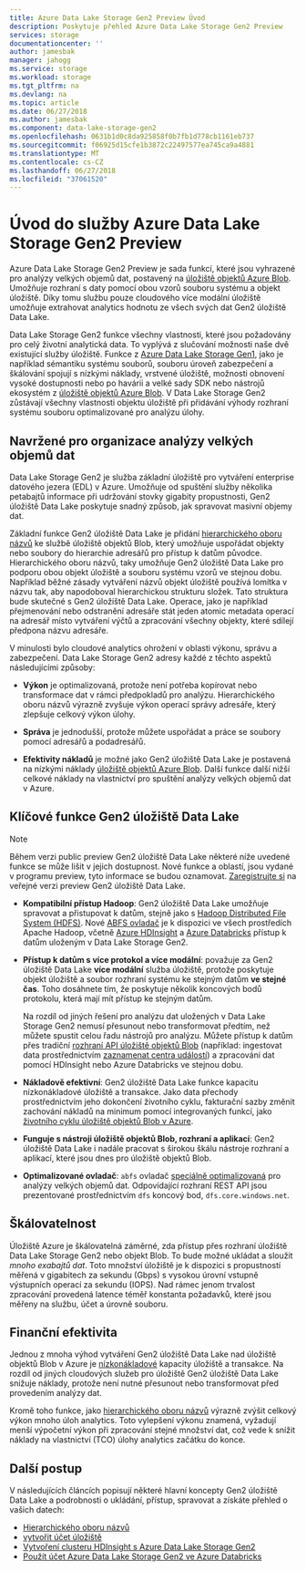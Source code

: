 ```yaml
---
title: Azure Data Lake Storage Gen2 Preview Úvod
description: Poskytuje přehled Azure Data Lake Storage Gen2 Preview
services: storage
documentationcenter: ''
author: jamesbak
manager: jahogg
ms.service: storage
ms.workload: storage
ms.tgt_pltfrm: na
ms.devlang: na
ms.topic: article
ms.date: 06/27/2018
ms.author: jamesbak
ms.component: data-lake-storage-gen2
ms.openlocfilehash: 0631b1d0c8da925858f0b7fb1d778cb1161eb737
ms.sourcegitcommit: f06925d15cfe1b3872c22497577ea745ca9a4881
ms.translationtype: MT
ms.contentlocale: cs-CZ
ms.lasthandoff: 06/27/2018
ms.locfileid: "37061520"
---
```

# <a name="introduction-to-azure-data-lake-storage-gen2-preview"></a>Úvod do služby Azure Data Lake Storage Gen2 Preview

Azure Data Lake Storage Gen2 Preview je sada funkcí, které jsou vyhrazené pro analýzy velkých objemů dat, postavený na [úložiště objektů Azure Blob](../blobs/storage-blobs-introduction.md). Umožňuje rozhraní s daty pomocí obou vzorů souboru systému a objekt úložiště. Díky tomu službu pouze cloudového více modální úložiště umožňuje extrahovat analytics hodnotu ze všech svých dat Gen2 úložiště Data Lake.

Data Lake Storage Gen2 funkce všechny vlastnosti, které jsou požadovány pro celý životní analytická data. To vyplývá z slučování možnosti naše dvě existující služby úložiště. Funkce z [Azure Data Lake Storage Gen1](../../data-lake-store/index.md), jako je například sémantiku systému souborů, souboru úroveň zabezpečení a škálování spojují s nízkými náklady, vrstvené úložiště, možnosti obnovení vysoké dostupnosti nebo po havárii a velké sady SDK nebo nástrojů ekosystém z [úložiště objektů Azure Blob](../blobs/storage-blobs-introduction.md). V Data Lake Storage Gen2 zůstávají všechny vlastnosti objektu úložiště při přidávání výhody rozhraní systému souboru optimalizované pro analýzu úlohy.

## <a name="designed-for-enterprise-big-data-analytics"></a>Navržené pro organizace analýzy velkých objemů dat

Data Lake Storage Gen2 je služba základní úložiště pro vytváření enterprise datového jezera (EDL) v Azure. Umožňuje od spuštění služby několika petabajtů informace při udržování stovky gigabity propustnosti, Gen2 úložiště Data Lake poskytuje snadný způsob, jak spravovat masivní objemy dat.

Základní funkce Gen2 úložiště Data Lake je přidání [hierarchického oboru názvů](./namespace.md) ke službě úložiště objektů Blob, který umožňuje uspořádat objekty nebo soubory do hierarchie adresářů pro přístup k datům původce. Hierarchického oboru názvů, taky umožňuje Gen2 úložiště Data Lake pro podporu obou objekt úložiště a souboru systému vzorů ve stejnou dobu. Například běžné zásady vytváření názvů objekt úložiště používá lomítka v názvu tak, aby napodoboval hierarchickou strukturu složek. Tato struktura bude skutečné s Gen2 úložiště Data Lake. Operace, jako je například přejmenování nebo odstranění adresáře stát jeden atomic metadata operací na adresář místo vytváření výčtů a zpracování všechny objekty, které sdílejí předpona názvu adresáře.

V minulosti bylo cloudové analytics ohrožení v oblasti výkonu, správu a zabezpečení. Data Lake Storage Gen2 adresy každé z těchto aspektů následujícími způsoby:

- **Výkon** je optimalizovaná, protože není potřeba kopírovat nebo transformace dat v rámci předpokladů pro analýzu. Hierarchického oboru názvů výrazně zvyšuje výkon operací správy adresáře, který zlepšuje celkový výkon úlohy.

- **Správa** je jednodušší, protože můžete uspořádat a práce se soubory pomocí adresářů a podadresářů.

- **Efektivity nákladů** je možné jako Gen2 úložiště Data Lake je postavená na nízkými náklady [úložiště objektů Azure Blob](../blobs/storage-blobs-introduction.md). Další funkce další nižší celkové náklady na vlastnictví pro spuštění analýzy velkých objemů dat v Azure.

## <a name="key-features-of-data-lake-storage-gen2"></a>Klíčové funkce Gen2 úložiště Data Lake

> [!NOTE]
> Během verzi public preview Gen2 úložiště Data Lake některé níže uvedené funkce se může lišit v jejich dostupnost. Nové funkce a oblastí, jsou vydané v programu preview, tyto informace se budou oznamovat.
> [Zaregistrujte si](https://aka.ms/adlsgen2signup) na veřejné verzi preview Gen2 úložiště Data Lake.  

- **Kompatibilní přístup Hadoop**: Gen2 úložiště Data Lake umožňuje spravovat a přistupovat k datům, stejně jako s [Hadoop Distributed File System (HDFS)](http://hadoop.apache.org/docs/current/hadoop-project-dist/hadoop-hdfs/HdfsDesign.html). Nové [ABFS ovladač](./abfs-driver.md) je k dispozici ve všech prostředích Apache Hadoop, včetně [Azure HDInsight](../../hdinsight/index.yml) a [Azure Databricks](../../azure-databricks/index.yml) přístup k datům uloženým v Data Lake Storage Gen2.

- **Přístup k datům s více protokol a více modální**: považuje za Gen2 úložiště Data Lake **více modální** služba úložiště, protože poskytuje objekt úložiště a soubor rozhraní systému ke stejným datům **ve stejné čas**. Toho dosáhnete tím, že poskytuje několik koncových bodů protokolu, která mají mít přístup ke stejným datům. 

    Na rozdíl od jiných řešení pro analýzu dat uložených v Data Lake Storage Gen2 nemusí přesunout nebo transformovat předtím, než můžete spustit celou řadu nástrojů pro analýzu. Můžete přístup k datům přes tradiční [rozhraní API úložiště objektů Blob](../blobs/storage-blobs-introduction.md) (například: ingestovat data prostřednictvím [zaznamenat centra událostí](../../event-hubs/event-hubs-capture-enable-through-portal.md)) a zpracování dat pomocí HDInsight nebo Azure Databricks ve stejnou dobu. 

- **Nákladově efektivní**: Gen2 úložiště Data Lake funkce kapacitu nízkonákladové úložiště a transakce. Jako data přechody prostřednictvím jeho dokončení životního cyklu, fakturační sazby změnit zachování nákladů na minimum pomocí integrovaných funkcí, jako [životního cyklu úložiště objektů Blob v Azure](../common/storage-lifecycle-managment-concepts.md).

- **Funguje s nástroji úložiště objektů Blob, rozhraní a aplikací**: Gen2 úložiště Data Lake i nadále pracovat s širokou škálu nástroje rozhraní a aplikací, které jsou dnes pro úložiště objektů Blob.

- **Optimalizované ovladač**: `abfs` ovladač [speciálně optimalizovaná](./abfs-driver.md) pro analýzy velkých objemů dat. Odpovídající rozhraní REST API jsou prezentované prostřednictvím `dfs` koncový bod, `dfs.core.windows.net`.

## <a name="scalability"></a>Škálovatelnost

Úložiště Azure je škálovatelná záměrné, zda přístup přes rozhraní úložiště Data Lake Storage Gen2 nebo objekt Blob. To bude možné ukládat a sloužit *mnoho exabajtů dat*. Toto množství úložiště je k dispozici s propustností měřená v gigabitech za sekundu (Gbps) s vysokou úrovní vstupně výstupních operací za sekundu (IOPS). Nad rámec jenom trvalost zpracování provedená latence téměř konstanta požadavků, které jsou měřeny na službu, účet a úrovně souboru.

## <a name="cost-effectiveness"></a>Finanční efektivita

Jednou z mnoha výhod vytváření Gen2 úložiště Data Lake nad úložiště objektů Blob v Azure je [nízkonákladové](https://azure.microsoft.com/pricing/details/storage) kapacity úložiště a transakce. Na rozdíl od jiných cloudových služeb pro úložiště Gen2 úložiště Data Lake snižuje náklady, protože není nutné přesunout nebo transformovat před provedením analýzy dat.

Kromě toho funkce, jako [hierarchického oboru názvů](./namespace.md) výrazně zvýšit celkový výkon mnoho úloh analytics. Toto vylepšení výkonu znamená, vyžadují menší výpočetní výkon při zpracování stejné množství dat, což vede k snížit náklady na vlastnictví (TCO) úlohy analytics začátku do konce.

## <a name="next-steps"></a>Další postup

V následujících článcích popisují některé hlavní koncepty Gen2 úložiště Data Lake a podrobnosti o ukládání, přístup, spravovat a získáte přehled o vašich datech:

* [Hierarchického oboru názvů](./namespace.md)
* [vytvořit účet úložiště](./quickstart-create-account.md)
* [Vytvoření clusteru HDInsight s Azure Data Lake Storage Gen2](./quickstart-create-connect-hdi-cluster.md)
* [Použít účet Azure Data Lake Storage Gen2 ve Azure Databricks](./quickstart-create-databricks-account.md) 